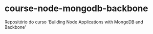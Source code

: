 course-node-mongodb-backbone
============================

Repositório do curso 'Building Node Applications with MongoDB and Backbone'
